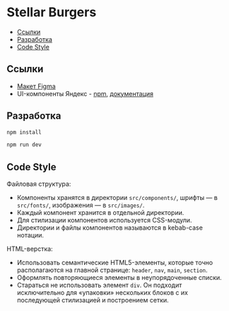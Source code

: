 # Stellar Burgers

- [Ссылки](#ссылки)
- [Разработка](#разработка)
- [Code Style](#code-style)

## Ссылки

- [Макет Figma](https://www.figma.com/file/zFGN2O5xktHl9VmoOieq5E/React-_-Проектные-задачи_external_link?node-id=0%3A1)
- UI-компоненты Яндекс -
  [npm](https://www.npmjs.com/package/@ya.praktikum/react-developer-burger-ui-components),
  [документация](https://yandex-practicum.github.io/react-developer-burger-ui-components/docs/)

## Разработка

```bash
npm install

npm run dev
```

## Code Style

Файловая структура:

- Компоненты хранятся в директории `src/components/`, шрифты — в `src/fonts/`, изображения — в `src/images/`.
- Каждый компонент хранится в отдельной директории.
- Для стилизации компонентов используется CSS-модули.
- Директории и файлы компонентов называются в kebab-case нотации.

HTML-верстка:

- Использовать семантические HTML5-элементы, которые точно располагаются на главной странице: `header`, `nav`, `main`, `section`.
- Оформлять повторяющиеся элементы в неупорядоченные списки.
- Стараться не использовать элемент `div`. Он подходит исключительно для «упаковки» нескольких блоков с их последующей стилизацией и построением сетки.
